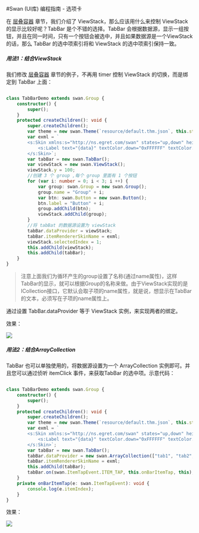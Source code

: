 #Swan (UI库) 编程指南 - 选项卡

在 [层叠容器](8-2-stack.md) 章节，我们介绍了 ViewStack，那么应该用什么来控制 ViewStack 的显示比较好呢？TabBar 是个不错的选择。TabBar 会根据数据源，显示一组按钮，并且在同一时间，只有一个按钮会被选中，并且如果数据源是一个ViewStack 的话，那么 TabBar 的选中项索引将和 ViewStack 的选中项索引保持一致。

#####  用法1：结合ViewStack

我们修改 [层叠容器](8-2-stack.md) 章节的例子，不再用 timer 控制 ViewStack 的切换，而是绑定到 TabBar 上面：

``` TypeScript

class TabBarDemo extends swan.Group {
    constructor() {
        super();
    }
    protected createChildren(): void {
        super.createChildren();
        var theme = new swan.Theme(`resource/default.thm.json`, this.stage);
        var exml = `
        <s:Skin xmlns:s="http://ns.egret.com/swan" states="up,down" height="50">
            <s:Label text="{data}" textColor.down="0xFFFFFF" textColor.up="0x666666" horizontalCenter="0" verticalCenter="0"/>
        </s:Skin>`;
        var tabBar = new swan.TabBar();
        var viewStack = new swan.ViewStack();
        viewStack.y = 100;
        //创建 3 个 group ,每个 group 里面有 1 个按钮
        for (var i: number = 0; i < 3; i ++) {
            var group: swan.Group = new swan.Group();
            group.name = "Group" + i;
            var btn: swan.Button = new swan.Button();
            btn.label = "Button" + i;
            group.addChild(btn);
            viewStack.addChild(group);
        }
		//将 tabBat 的数据源设置为 viewStack
        tabBar.dataProvider = viewStack;
        tabBar.itemRendererSkinName = exml;
        viewStack.selectedIndex = 1;
        this.addChild(viewStack);
        this.addChild(tabBar);
    }
}

```

> 注意上面我们为循环产生的group设置了名称(通过name属性)，这样TabBar的显示，就可以根据Group的名称来做。由于ViewStack实现的是ICollection接口，它默认会取子项的name属性，就是说，想显示在TabBar的文本，必须写在子项的name属性上。

  通过设置 TabBar.dataProvider 等于 ViewStack 实例，来实现两者的绑定。



效果：

![][9-4-tabbar-A]

#####  用法2：结合ArrayCollection

TabBar 也可以单独使用的，将数据源设置为一个 ArrayCollection 实例即可。并且您可以通过侦听 itemClick 事件，来获取TabBar 的选中项。示意代码：

``` TypeScript

class TabBarDemo extends swan.Group {
    constructor() {
        super();
    }
    protected createChildren(): void {
        super.createChildren();
        var theme = new swan.Theme(`resource/default.thm.json`, this.stage);
        var exml = `
        <s:Skin xmlns:s="http://ns.egret.com/swan" states="up,down" height="50">
            <s:Label text="{data}" textColor.down="0xFFFFFF" textColor.up="0x666666" horizontalCenter="0" verticalCenter="0"/>
        </s:Skin>`;
        var tabBar = new swan.TabBar();
        tabBar.dataProvider = new swan.ArrayCollection(["tab1", "tab2", "tab3"]);
        tabBar.itemRendererSkinName = exml;
        this.addChild(tabBar);
        tabBar.on(swan.ItemTapEvent.ITEM_TAP, this.onBarItemTap, this);
    }
    private onBarItemTap(e: swan.ItemTapEvent): void {
        console.log(e.itemIndex);
    }
}

```

效果：

![][9-4-tabbar-B]

[9-4-tabbar-A]: image/9/9-4-tabbar-A.png

[9-4-tabbar-B]: image/9/9-4-tabbar-B.png